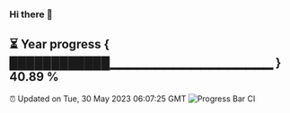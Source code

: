 ### Hi there 👋
⏳ Year progress { ████████████▁▁▁▁▁▁▁▁▁▁▁▁▁▁▁▁▁▁ } 40.89 %
---
⏰ Updated on Tue, 30 May 2023 06:07:25 GMT
![Progress Bar CI](https://github.com/Moyi321/Moyi321/workflows/Progress%20Bar%20CI/badge.svg)
